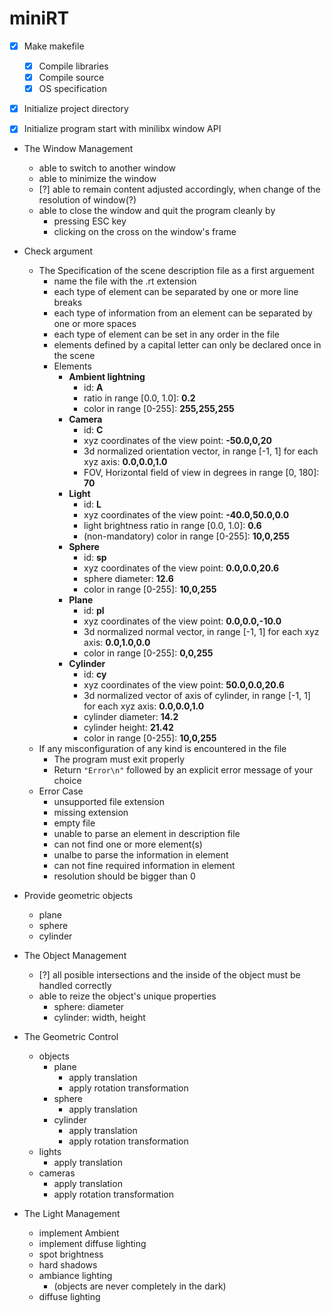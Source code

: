 # miniRT

- [x] Make makefile

  - [x] Compile libraries
  - [x] Compile source
  - [x] OS specification

- [x] Initialize project directory

- [x] Initialize program start with minilibx window API

- The Window Management

  - able to switch to another window
  - able to minimize the window
  - [?] able to remain content adjusted accordingly, when change of the resolution of window(?)
  - able to close the window and quit the program cleanly by
    - pressing ESC key
    - clicking on the cross on the window's frame

- Check argument
  - The Specification of the scene description file as a first arguement
    - name the file with the .rt extension
    - each type of element can be separated by one or more line breaks
    - each type of information from an element can be separated by one or more spaces
    - each type of element can be set in any order in the file
    - elements defined by a capital letter can only be declared once in the scene
    - Elements
      - **Ambient lightning**
        - id: **A**
        - ratio in range [0.0, 1.0]: **0.2**
        - color in range [0-255]: **255,255,255**
      - **Camera**
        - id: **C**
        - xyz coordinates of the view point: **-50.0,0,20**
        - 3d normalized orientation vector, in range [-1, 1] for each xyz axis: **0.0,0.0,1.0**
        - FOV, Horizontal field of view in degrees in range [0, 180]: **70**
      - **Light**
        - id: **L**
        - xyz coordinates of the view point: **-40.0,50.0,0.0**
        - light brightness ratio in range [0.0, 1.0]: **0.6**
        - (non-mandatory) color in range [0-255]: **10,0,255**
      - **Sphere**
        - id: **sp**
        - xyz coordinates of the view point: **0.0,0.0,20.6**
        - sphere diameter: **12.6**
        - color in range [0-255]: **10,0,255**
      - **Plane**
        - id: **pl**
        - xyz coordinates of the view point: **0.0,0.0,-10.0**
        - 3d normalized normal vector, in range [-1, 1] for each xyz axis: **0.0,1.0,0.0**
        - color in range [0-255]: **0,0,255**
      - **Cylinder**
        - id: **cy**
        - xyz coordinates of the view point: **50.0,0.0,20.6**
        - 3d normalized vector of axis of cylinder, in range [-1, 1] for each xyz axis: **0.0,0.0,1.0**
        - cylinder diameter: **14.2**
        - cylinder height: **21.42**
        - color in range [0-255]: **10,0,255**
  - If any misconfiguration of any kind is encountered in the file
    - The program must exit properly
    - Return `"Error\n"` followed by an explicit error message of your choice
  - Error Case
    - unsupported file extension
    - missing extension
    - empty file
    - unable to parse an element in description file
    - can not find one or more element(s)
    - unalbe to parse the information in element
    - can not fine required information in element
    - resolution should be bigger than 0
- Provide geometric objects

  - plane
  - sphere
  - cylinder

- The Object Management

  - [?] all posible intersections and the inside of the object must be handled correctly
  - able to reize the object's unique properties
    - sphere: diameter
    - cylinder: width, height

- The Geometric Control

  - objects
    - plane
      - apply translation
      - apply rotation transformation
    - sphere
      - apply translation
    - cylinder
      - apply translation
      - apply rotation transformation
  - lights
    - apply translation
  - cameras
    - apply translation
    - apply rotation transformation

- The Light Management
  - implement Ambient
  - implement diffuse lighting
  - spot brightness
  - hard shadows
  - ambiance lighting
    - (objects are never completely in the dark)
  - diffuse lighting
